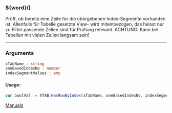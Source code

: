 ﻿### ${word}()
Prüft, ob bereits eine Zeile für die übergebenen Index-Segmente vorhanden ist. Allenfalls für Tabelle gesetzte View- wird miteinbezogen, das heisst nur zu Filter passende Zeilen sind für Prüfung relevant. ACHTUNG: Kann bei Tabellen mit vielen Zeilen langsam sein!

----

### Arguments
```ts
xTabName : string
oneBasedIndexNo : number
indexSegmentValues : any
```
#### Usage:
```ts
var boolVal := XTAB.HasRowByIndex(xTabName, oneBasedIndexNo, indexSegmentValues)
```

[Manuals](https://manuals.opacc.ch/docs/doku2401/F-Script/ScriptBlockFunc.XTAB.HasRowByIndex.html)
